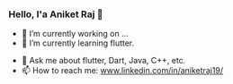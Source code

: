 ### Hello, I'a Aniket Raj 👋

- 🔭 I’m currently working on ...
- 🌱 I’m currently learning flutter.
<!-- - 👯 I’m looking to collaborate on ... -->
<!-- - 🤔 I’m looking for help with ... -->
- 💬 Ask me about flutter, Dart, Java, C++, etc.
- 📫 How to reach me: www.linkedin.com/in/aniketraj19/
<!-- - 😄 Pronouns: ... -->
<!-- - ⚡ Fun fact: ... -->

